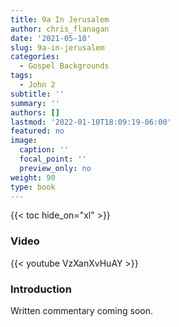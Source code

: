 ```yaml
---
title: 9a In Jerusalem
author: chris_flanagan
date: '2021-05-10'
slug: 9a-in-jerusalem
categories:
  - Gospel Backgrounds
tags:
  - John 2
subtitle: ''
summary: ''
authors: []
lastmod: '2022-01-10T18:09:19-06:00'
featured: no
image:
  caption: ''
  focal_point: ''
  preview_only: no
weight: 90
type: book
---
```


{{< toc hide_on="xl" >}}

### Video

{{< youtube VzXanXvHuAY >}}



### Introduction 

Written commentary coming soon.